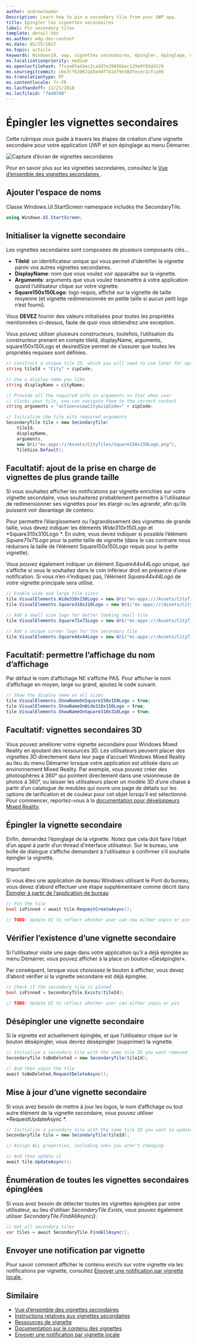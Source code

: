 ```yaml
---
author: andrewleader
Description: Learn how to pin a secondary tile from your UWP app.
title: Épingler les vignettes secondaires
label: Pin secondary tiles
template: detail.hbs
ms.author: wdg-dev-content
ms.date: 05/25/2017
ms.topic: article
keywords: Windows10, uwp, vignettes secondaires, épingler, épinglage, démarrage rapide, exemple de code, exemple, secondarytile
ms.localizationpriority: medium
ms.openlocfilehash: 7fcea65a43ec3ca3d7e29056bec129e0f03d4229
ms.sourcegitcommit: cbe7cf620622a5e4df7414f9e38dfecec1cfca99
ms.translationtype: MT
ms.contentlocale: fr-FR
ms.lasthandoff: 11/21/2018
ms.locfileid: "7440749"
---
```

# <a name="pin-secondary-tiles"></a>Épingler les vignettes secondaires


Cette rubrique vous guide à travers les étapes de création d’une vignette secondaire pour votre application UWP et son épinglage au menu Démarrer.

![Capture d’écran de vignettes secondaires](images/secondarytiles.png)

Pour en savoir plus sur les vignettes secondaires, consultez la [Vue d’ensemble des vignettes secondaires ](secondary-tiles.md).


## <a name="add-namespace"></a>Ajouter l’espace de noms

Classe Windows.UI.StartScreen namespace includes the SecondaryTile.

```csharp
using Windows.UI.StartScreen;
```


## <a name="initialize-the-secondary-tile"></a>Initialiser la vignette secondaire

Les vignettes secondaires sont composées de plusieurs composants clés...

* **TileId**: un identificateur unique qui vous permet d’identifier la vignette parmi vos autres vignettes secondaires.
* **DisplayName**: nom que vous voulez voir apparaître sur la vignette.
* **Arguments**: arguments que vous voulez transmettre à votre application quand l’utilisateur clique sur votre vignette.
* **Square150x150Logo**: logo requis, affiché sur la vignette de taille moyenne (et vignette redimensionnée en petite taille si aucun petit logo n’est fourni).

Vous **DEVEZ** fournir des valeurs initialisées pour toutes les propriétés mentionnées ci-dessus, faute de quoi vous obtiendrez une exception.

Vous pouvez utiliser plusieurs constructeurs, toutefois, l’utilisation du constructeur prenant en compte tileId, displayName, arguments, square150x150Logo et desiredSize permet de s’assurer que toutes les propriétés requises sont définies.

```csharp
// Construct a unique tile ID, which you will need to use later for updating the tile
string tileId = "City" + zipCode;

// Use a display name you like
string displayName = cityName;

// Provide all the required info in arguments so that when user
// clicks your tile, you can navigate them to the correct content
string arguments = "action=viewCity&zipCode=" + zipCode;

// Initialize the tile with required arguments
SecondaryTile tile = new SecondaryTile(
    tileId,
    displayName,
    arguments,
    new Uri("ms-appx:///Assets/CityTiles/Square150x150Logo.png"),
    TileSize.Default);
```


## <a name="optional-add-support-for-larger-tile-sizes"></a>Facultatif: ajout de la prise en charge de vignettes de plus grande taille

Si vous souhaitez afficher les notifications par vignette enrichies sur votre vignette secondaire, vous souhaiterez probablement permettre à l’utilisateur de redimensionner ses vignettes pour les élargir ou les agrandir, afin qu’ils puissent voir davantage de contenu.

Pour permettre l’élargissement ou l’agrandissement des vignettes de grande taille, vous devez indiquer les éléments *Wide310x150Logo* et *Square310x310Logo *. En outre, vous devez indiquer si possible l’élément *Square71x71Logo* pour la petite taille de vignette (dans le cas contraire nous réduirons la taille de l’élément Square150x150Logo requis pour la petite vignette).

Vous pouvez également indiquer un élément *Square44x44Logo* unique, qui s’affiche si vous le souhaitez dans le coin inférieur droit en présence d’une notification. Si vous n’en n’indiquez pas, l’élément *Square44x44Logo* de votre vignette principale sera utilisé.

```csharp
// Enable wide and large tile sizes
tile.VisualElements.Wide310x150Logo = new Uri("ms-appx:///Assets/CityTiles/Wide310x150Logo.png");
tile.VisualElements.Square310x310Logo = new Uri("ms-appx:///Assets/CityTiles/Square310x310Logo.png");

// Add a small size logo for better looking small tile
tile.VisualElements.Square71x71Logo = new Uri("ms-appx:///Assets/CityTiles/Square71x71Logo.png");

// Add a unique corner logo for the secondary tile
tile.VisualElements.Square44x44Logo = new Uri("ms-appx:///Assets/CityTiles/Square44x44Logo.png");
```


## <a name="optional-enable-showing-the-display-name"></a>Facultatif: permettre l’affichage du nom d’affichage

Par défaut le nom d’affichage NE s’affiche PAS. Pour afficher le nom d’affichage en moyen, large ou grand, ajoutez le code suivant.

```csharp
// Show the display name on all sizes
tile.VisualElements.ShowNameOnSquare150x150Logo = true;
tile.VisualElements.ShowNameOnWide310x150Logo = true;
tile.VisualElements.ShowNameOnSquare310x310Logo = true;
```


## <a name="optional-3d-secondary-tiles"></a>Facultatif: vignettes secondaires 3D
Vous pouvez améliorer votre vignette secondaire pour Windows Mixed Reality en ajoutant des ressources 3D. Les utilisateurs peuvent placer des vignettes 3D directement dans leur page d’accueil Windows Mixed Reality au lieu du menu Démarrer lorsque votre application est utilisée dans un environnement Mixed Reality. Par exemple, vous pouvez créer des photosphères à 360° qui pointent directement dans une visionneuse de photos à 360°, ou laisser les utilisateurs placer un modèle 3D d’une chaise à partir d’un catalogue de meubles qui ouvre une page de détails sur les options de tarification et de couleur pour cet objet lorsqu’il est sélectionné. Pour commencer, reportez-vous à la [documentation pour développeurs Mixed Reality](https://developer.microsoft.com/windows/mixed-reality/implementing_3d_deep_links_for_your_app_in_the_windows_mixed_reality_home).



## <a name="pin-the-secondary-tile"></a>Épingler la vignette secondaire

Enfin, demandez l’épinglage de la vignette. Notez que cela doit faire l’objet d’un appel à partir d’un thread d’interface utilisateur. Sur le bureau, une boîte de dialogue s’affiche demandant à l’utilisateur à confirmer s’il souhaite épingler la vignette.

> [!IMPORTANT]
> Si vous êtes une application de bureau Windows utilisant le Pont du bureau, vous devez d’abord effectuer une étape supplémentaire comme décrit dans [Épingler à partir de l’application de bureau](secondary-tiles-desktop-pinning.md)

```csharp
// Pin the tile
bool isPinned = await tile.RequestCreateAsync();

// TODO: Update UI to reflect whether user can now either unpin or pin
```


## <a name="check-if-a-secondary-tile-exists"></a>Vérifier l’existence d’une vignette secondaire

Si l’utilisateur visite une page dans votre application qu’il a déjà épinglée au menu Démarrer, vous pouvez afficher à la place un bouton «Désépingler».

Par conséquent, lorsque vous choisissez le bouton à afficher, vous devez d’abord vérifier si la vignette secondaire est déjà épinglée.

```csharp
// Check if the secondary tile is pinned
bool isPinned = SecondaryTile.Exists(tileId);

// TODO: Update UI to reflect whether user can either unpin or pin
```


## <a name="unpinning-a-secondary-tile"></a>Désépingler une vignette secondaire

Si la vignette est actuellement épinglée, et que l’utilisateur clique sur le bouton désépingler, vous devrez désépingler (supprimer) la vignette.

```csharp
// Initialize a secondary tile with the same tile ID you want removed
SecondaryTile toBeDeleted = new SecondaryTile(tileId);

// And then unpin the tile
await toBeDeleted.RequestDeleteAsync();
```


## <a name="updating-a-secondary-tile"></a>Mise à jour d’une vignette secondaire

Si vous avez besoin de mettre à jour les logos, le nom d’affichage ou tout autre élément de la vignette secondaire, vous pouvez utiliser *RequestUpdateAsync *.

```csharp
// Initialize a secondary tile with the same tile ID you want to update
SecondaryTile tile = new SecondaryTile(tileId);

// Assign ALL properties, including ones you aren't changing

// And then update it
await tile.UpdateAsync();
```


## <a name="enumerating-all-pinned-secondary-tiles"></a>Énumération de toutes les vignettes secondaires épinglées

Si vous avez besoin de détecter toutes les vignettes épinglées par votre utilisateur, au lieu d’utiliser *SecondaryTile.Exists*, vous pouvez également utiliser *SecondaryTile.FindAllAsync()*.

```csharp
// Get all secondary tiles
var tiles = await SecondaryTile.FindAllAsync();
```


## <a name="send-a-tile-notification"></a>Envoyer une notification par vignette

Pour savoir comment afficher le contenu enrichi sur votre vignette via les notifications par vignette, consultez [Envoyer une notification par vignette locale ](sending-a-local-tile-notification.md).


## <a name="related"></a>Similaire

* [Vue d’ensemble des vignettes secondaires](secondary-tiles.md)
* [Instructions relatives aux vignettes secondaires](secondary-tiles-guidance.md)
* [Ressources de vignette](app-assets.md)
* [Documentation sur le contenu des vignettes](create-adaptive-tiles.md)
* [Envoyer une notification par vignette locale](sending-a-local-tile-notification.md)
